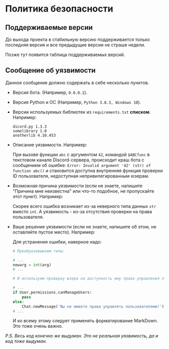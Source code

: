 # Политика безопасности

## Поддерживаемые версии

До выхода проекта в стабильную версию поддерживается только последняя версия и все предыдущие версии не страше недели.

Позже тут появится таблица поддерживаемых версий.

## Сообщение об уязвимости

Данное сообщение должно содержать в себе несколько пунктов.

- Версия бота. (Например, `0.0.0.1`).
- Версия Python и ОС (Например, `Python 3.8.3, Windows 10`).
- Версии используемых библиотек из `requirements.txt` **списком**. Например: 
    ```
    dicord.py 1.3.3
    somelibrary 1.0
    anotherlib 4.10.453
    ```
- Описание уязвимости. Например:

    При вызове функции `abc` с аргументом `42`, командой `$ABCfunc` в текстовом канале
Discord-сервера, происходит краш бота с сообщением об ошибке: `Error: Invalid argument '42' (str) of function abc()` и становится доступна внутренняя функция проверки ID пользователя, недоступная непривилегированным юзерам.

- Возможная причина уязвимости (если не знаете, напишите "Причина мне неизвестна" или что-то подобное, не пропускайте этот пункт).
Например:

    Скорее всего ошибка возникает из-за неверного типа данных `str` вместо `int`. А уязвимость - из-за отсутствия проверки на права пользователя.

- Ваше решение уязвимости (если не знаете, напишите об этом, не оставляйте пустое место). Например:

    Для устранения ошибки, наверное надо:
    ```python
    # Преобразовываем типы:
    
    # ... 
    newarg = int(arg)
    # ...
    
    # И используем проверку юзера на доступность ему права управления пользователями:
    
    # ...
    if User.permissions.canManageUsers:
        pass
    else:
        Chat.newMessage('Вы не имеете права управлять пользователями!')
    # ...
    ```
    
    И ко всему этому следует применять форматирование MarkDown. Это тоже очень важно.

*P.S. Весь код конечно же выдуман. Это не реальная уязвимость, да и код тоже выдуман.*
